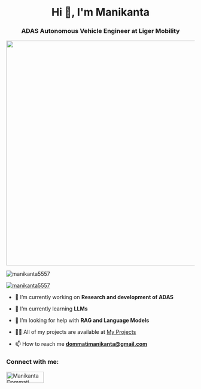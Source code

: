 
<h1 align="center">Hi 👋, I'm Manikanta</h1>
<h3 align="center">ADAS Autonomous Vehicle Engineer at Liger Mobility</h3>
<div style="display:flex; flex-direction:column;">
  <img src="https://user-images.githubusercontent.com/74038190/216644497-1951db19-8f3d-4e44-ac08-8e9d7e0d94a7.gif" width="600">
 
</div>
<p align="left"> <img src="https://komarev.com/ghpvc/?username=manikanta5557&label=Profile%20views&color=0e75b6&style=flat" alt="manikanta5557" /> </p>

<p align="left"> <a href="https://github.com/ryo-ma/github-profile-trophy"><img src="https://github-profile-trophy.vercel.app/?username=manikanta5557" alt="manikanta5557" /></a> </p>

- 🔭 I’m currently working on **Research and development of ADAS**

- 🌱 I’m currently learning **LLMs**

- 🤝 I’m looking for help with **RAG and Language Models**

- 👨‍💻 All of my projects are available at [My Projects](https://github.com/manikanta5557?tab=repositories)

- 📫 How to reach me **dommatimanikanta@gmail.com**

<h3 align="left">Connect with me:</h3>
<p align="left">
<a href="https://www.linkedin.com/in/manikanta-dommati-213669221/" target="blank"><img src="https://user-images.githubusercontent.com/74038190/235294012-0a55e343-37ad-4b0f-924f-c8431d9d2483.gif" width="100" alt="Manikanta Dommati" height="30" width="40" /></a>
</p>
